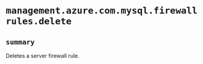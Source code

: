 # `management.azure.com.mysql.firewallrules.delete`

## `summary`
Deletes a server firewall rule.


